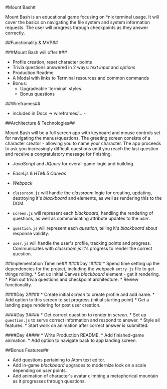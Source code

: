 #Mount Bash#

Mount Bash is an educational game focusing on \*nix terminal usage. It will cover the basics on navigating the file system and system information requests. The user will progress through checkpoints as they answer correctly.

##Functionality & MVP##

###Mount Bash will offer:###
  * Profile creation, reset character points
  * Trivia questions answered in 2 ways: _text input_ and _options_
  * Production Readme
  * A Modal with links to Terminal resources and common commands
  * Bonus:
    * Upgradeable 'terminal' styles.
    * Bonus questions

##Wireframes##
  - included in Docs -> wireframes/... -

##Architecture & Technologies##

Mount Bash will be a full screen app with keyboard and mouse controls set for navigating the menus/questions. The greeting screen consists of a character creator - allowing you to name your character. The app proceeds to ask you increasingly difficult questions until you reach the last question and receive a congratulatory message for finishing.

  * _JavaScript_ and _JQuery_ for overall game logic and building.
  * _Easel.js_ & _HTML5 Canvas_
  * _Webpack_

  * ```classroom.js``` will handle the _classroom_ logic for creating, updating, destroying it's _blackboard_ and elements, as well as rendering this to the DOM.
  * ```screen.js``` will represent each _blackboard_, handling the rendering of questions, as well as communicating attribute updates to the _user_.
  * ```question.js``` will represent each _question_, telling it's _blackboard_ about response validity.
  * ```user.js``` will handle the user's profile, tracking points and progress. Communicates with _classroom.js_ it's progress to render the correct question.

##Implementation Timeline##
  ####Day 1####
    * Spend time setting up the dependencies for the project, including the webpack ```entry.js``` file to get things rolling.
    * Set up initial Canvas _blackboard_ element - get it rendering.
    * Plan out trivia questions and checkpoint architecture.
    * Review functionality.

  ####Day 2####
    * Create initial _screen_ to create profile and add name.
    * Add option to this screen to set progress (initial starting point)
    * Get a landing page rendering for post user creation.

  ####Day 3####
    * Get correct question to render in _screen_.
    * Set up ```question.js``` to serve correct information and respond to answer.
    * Style all features.
    * Start work on animation after correct answer is submitted.

  ####Day 4####
    * Write Production README.
    * Add finished-game animation.
    * Add option to navigate back to app landing screen.

##Bonus Features##
  * Add questions pertaining to Atom text editor.
  * Add in-game _blackboard_ upgrades to modernize look on a scale depending on _user_ points.
  * Add animation of character's avatar climbing a metaphorical mountain as it progresses through questions.

